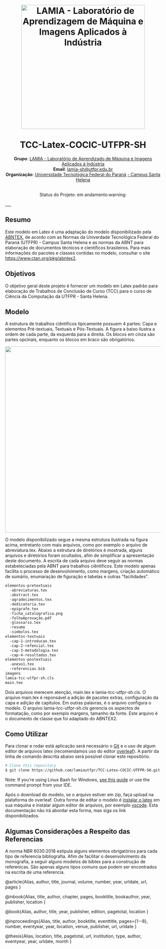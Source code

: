 <h1 align="center">
  <br>
  <a href="https://www.lamia.sh.utfpr.edu.br/">
    <img src="https://user-images.githubusercontent.com/26206052/86039037-3dfa0b80-ba18-11ea-9ab3-7e0696b505af.png" alt="LAMIA - Laboratório de                  Aprendizagem de Máquina e Imagens Aplicados à Indústria" width="400"></a>
<br> <br>
TCC-Latex-COCIC-UTFPR-SH
</h1>

<p align="center">  
<b>Grupo</b>: <a href="https://www.lamia.sh.utfpr.edu.br/" target="_blank">LAMIA - Laboratório de Aprendizado de Máquina e Imagens Aplicados à Indústria </a> <br>
<b>Email</b>: <a href="mailto:lamia-sh@utfpr.edu.br" target="_blank">lamia-sh@utfpr.edu.br</a> <br>
<b>Organização</b>: <a href="http://portal.utfpr.edu.br" target="_blank">Universidade Tecnológica Federal do Paraná</a> <a href="http://www.utfpr.edu.br/campus/santahelena" target="_blank"> - Campus Santa Helena</a> <br>
</p>

<p align="center">
<br>
Status do Projeto: em andamento:warning:
</p>
___

## Resumo
Este modelo em Latex é uma adaptação do modelo disponibilizado pela [ABNTEX](https://www.abntex.net.br/), de acordo com as Normas da Univerdade Tecnológica Federal do Paraná (UTFPR) - Campus Santa Helena e as normas da ABNT para elaboração de documentos técnicos e científicos brasileiros. Para mais informações do pacotes e classes contidas no modelo, consultar o site https://www.ctan.org/pkg/abntex2.

## Objetivos
O objetivo geral deste projeto é fornecer um modelo em Latex padrão para elaboração de Trabalhos de Conclusão de Curso (TCC) para o curso de Ciência da Computação da UTFPR - Santa Helena.
  
## Modelo
A estrutura de trabalhos ciêntificos tipicamente possuem 4 partes: Capa e elementos Pré-textuais, Textuais e Pós-Textuais. A figura a baixo ilustra a ordem de cada parte, da esquerda para a direita. Os blocos em cinza são partes opcinais, enquanto os blocos em braco são obrigatórios.
<p align="center">
 <img  src="https://raw.githubusercontent.com/lamiautfpr/TCC-Latex-COCIC-UTFPR-SH/master/LAMIA%20-%20TCC%20Latex%20UTFPR-SH/imagens/struct-of-paper.png" width="600"></a>
</p>

O modelo disponibilizado segue a mesma estrutura ilustrada na figura acima, entretanto com mais arquivos, como por exemplo o arquivo de abreviatura.tex. Abaixo a estrutura de diretórios é mostrada, alguns arquivos e diretórios foram ocultados, afim de simplificar a apresentação deste documento. A escrita de cada arquivo deve seguir as normas estabeleciadas pela ABNT para trabalhos ciêntificos. Este modelo apenas facilita o processo de desenvolvimento, como margens, criação automático de sumário, enumaração de figuração e tabelas e outras "facilidades".

```bash
elementos-pretextuais
  -abreviaturas.tex
  -abstract.tex
  -agradecimentos.tex
  -dedicatoria.tex
  -epigrafe.tex
  -ficha_catalografica.png
  -folhaAprovação.pdf
  -glossario.tex
  -resumo
  -simbolos.tex
elementos-textuais
  -cap-1-introducao.tex
  -cap-2-refencial.tex
  -cap-3-metodologia.tex
  -cap-4-resultados.tex
elementos-postextuais
  -anexo1.tex
  -referencias.bib
imagens
lamia-tcc-utfpr-sh.cls
main.tex
```

Dois arquivos merecem atenção, main.tex e lamia-tcc-utfpr-sh.cls. O arquivo main.tex é reponsável a adição de pacotes extras, configuração da capa e adição de capítulos. Em outras palavras, é o arquivo configura o modelo. O arquivo lamia-tcc-utfpr-sh.cls gerencia os aspectos de formatação, como por exemplo margens, tamanho da fonte. Este arquivo é o documento de classe que foi adaptado do ABNTEX2.

## Como Utilizar
Para clonar e rodar está aplicação será necessário o [Git](https://git-scm.com) e o uso de algum editor de arquivos latex (recomendamos uso do editor [overleaf](https://www.overleaf.com/)). A partir da linha de comando descrita abaixo será possível clonar este repositório.

```bash
# Clone this repository
$ git clone https://github.com/lamiautfpr/TCC-Latex-COCIC-UTFPR-SH.git

```
Note: If you're using Linux Bash for Windows, [see this guide](https://www.howtogeek.com/261575/how-to-run-graphical-linux-desktop-applications-from-windows-10s-bash-shell/) or use the command prompt from your IDE.

Após o download do modelo, se o arquivo estiver em zip, faça upload na plataforma do overleaf. Outra forma de editar o modelo é [instalar o latex](https://linuxconfig.org/how-to-install-latex-on-ubuntu-20-04-focal-fossa-linux) em sua máquina e instalar algum editor de arquivos, por exemplo [vscode](https://code.visualstudio.com/). Esta documentação não irá abordar esta forma, mas siga os link disponibilizados.

## Algumas Considerações a Respeito das Referencias

A norma NBR 6030:2018 estipula alguns elementos obrigatórios para cada tipo de referencia bibliografia. Afim de facilitar o desenvolvimento da monografia, a seguir alguns modelos de bibtex para a construção de referenicas. São apenas alguns tipos comuns que podem ser encontrados na escrita de uma referencia. 

@article{Alias,
	author,
	title,
	journal,
	volume,
	number,
	year,
	urldate,
	url,
	pages
}

@inbook{Alias,
	title,
	author,
	chapter,
	pages,
	booktitle,
	bookauthor,
	year,
	publisher,
	location
}

@book{Alias,
    author,
    title,
    year,
    publisher,
    edition,
    pagetotal,
    location
}

@inproceedings{Alias,
  title,
  author,
  booktitle,
  eventtitle,
  pages={1--8},
  number,
  eventyear,
  year,
  location,
  venue,
  publisher,
  url,
  urldate
}

@thesis{Alias, 
    location, 
    title,
    pagetotal,
    url,
    institution, 
    type,
    author, 
    eventyear,
    year,
    urldate,
    month
}